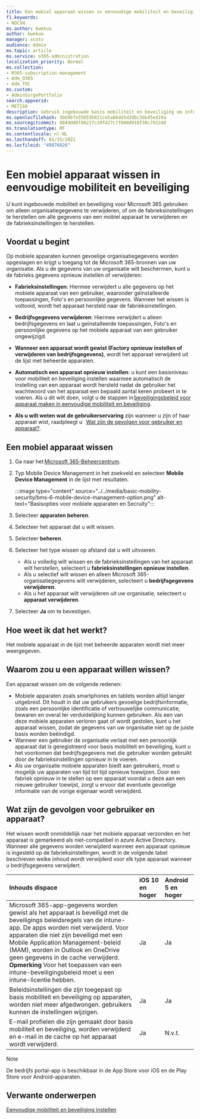 ```yaml
---
title: Een mobiel apparaat wissen in eenvoudige mobiliteit en beveiliging
f1.keywords:
- NOCSH
ms.author: kwekua
author: kwekua
manager: scotv
audience: Admin
ms.topic: article
ms.service: o365-administration
localization_priority: Normal
ms.collection:
- M365-subscription-management
- Adm_O365
- Adm_TOC
ms.custom:
- AdminSurgePortfolio
search.appverid:
- MET150
description: Gebruik ingebouwde basis mobiliteit en beveiliging om informatie van ingeschreven apparaten te verwijderen.
ms.openlocfilehash: 3bb9bfe55653b021ce5a86dd5d3dbc3de45ed19a
ms.sourcegitcommit: 8849dd6f80217c29f427c7f008d918f30c792240
ms.translationtype: MT
ms.contentlocale: nl-NL
ms.lasthandoff: 01/15/2021
ms.locfileid: "49876826"
---
```

# <a name="wipe-a-mobile-device-in-basic-mobility-and-security"></a>Een mobiel apparaat wissen in eenvoudige mobiliteit en beveiliging

U kunt ingebouwde mobiliteit en beveiliging voor Microsoft 365 gebruiken om alleen organisatiegegevens te verwijderen, of om de fabrieksinstellingen te herstellen om alle gegevens van een mobiel apparaat te verwijderen en de fabrieksinstellingen te herstellen.

## <a name="before-you-begin"></a>Voordat u begint

Op mobiele apparaten kunnen gevoelige organisatiegegevens worden opgeslagen en krijgt u toegang tot de Microsoft 365-bronnen van uw organisatie. Als u de gegevens van uw organisatie wilt beschermen, kunt u de fabrieks gegevens opnieuw instellen of verwijderen:

- **Fabrieksinstellingen**: Hiermee verwijdert u alle gegevens op het mobiele apparaat van een gebruiker, waaronder geïnstalleerde toepassingen, Foto's en persoonlijke gegevens. Wanneer het wissen is voltooid, wordt het apparaat hersteld naar de fabrieksinstellingen.

- **Bedrijfsgegevens verwijderen**: Hiermee verwijdert u alleen bedrijfsgegevens en laat u geïnstalleerde toepassingen, Foto's en persoonlijke gegevens op het mobiele apparaat van een gebruiker ongewijzigd.

- **Wanneer een apparaat wordt gewist (Factory opnieuw instellen of verwijderen van bedrijfsgegevens)**, wordt het apparaat verwijderd uit de lijst met beheerde apparaten.
    
- **Automatisch een apparaat opnieuw instellen**: u kunt een basisniveau voor mobiliteit en beveiliging instellen waarmee automatisch de instelling van een apparaat wordt hersteld nadat de gebruiker het wachtwoord van het apparaat een bepaald aantal keren probeert in te voeren. Als u dit wilt doen, volgt u de stappen in [beveiligingsbeleid voor apparaat maken in eenvoudige mobiliteit en beveiliging](create-device-security-policies.md).
    
- **Als u wilt weten wat de gebruikerservaring** zijn wanneer u zijn of haar apparaat wist, raadpleegt u   [Wat zijn de gevolgen voor gebruiker en apparaat?](#whats-the-user-and-device-impact).

## <a name="wipe-a-mobile-device"></a>Een mobiel apparaat wissen

1. Ga naar het [Microsoft 365-Beheercentrum](https://support.microsoft.com/office/758befc4-0888-4009-9f14-0d147402fd23).

2. Typ Mobile Device Management in het zoekveld en selecteer **Mobile Device Management** in de lijst met resultaten.

    :::image type="content" source="../../media/basic-mobility-security/bms-6-mobile-device-management-option.png" alt-text="Basisopties voor mobiele apparaten en Secruity":::

3. Selecteer **apparaten beheren**.

4. Selecteer het apparaat dat u wilt wissen.

5. Selecteer **beheren**.

6. Selecteer het type wissen op afstand dat u wilt uitvoeren.

    - Als u volledig wilt wissen en de fabrieksinstellingen van het apparaat wilt herstellen, selecteert u **fabrieksinstellingen opnieuw instellen**.
    - Als u selectief wilt wissen en alleen Microsoft 365-organisatiegegevens wilt verwijderen, selecteert u **bedrijfsgegevens verwijderen**.
    - Als u het apparaat wilt verwijderen uit uw organisatie, selecteert u **apparaat verwijderen**.

7. Selecteer **Ja** om te bevestigen.

## <a name="how-do-i-know-it-worked"></a>Hoe weet ik dat het werkt?

Het mobiele apparaat in de lijst met beheerde apparaten wordt niet meer weergegeven.

## <a name="why-would-you-want-to-wipe-a-device"></a>Waarom zou u een apparaat willen wissen?

Een apparaat wissen om de volgende redenen:

- Mobiele apparaten zoals smartphones en tablets worden altijd langer uitgebreid. Dit houdt in dat uw gebruikers gevoelige bedrijfsinformatie, zoals een persoonlijke identificatie of vertrouwelijke communicatie, bewaren en overal ter verduidelijking kunnen gebruiken. Als een van deze mobiele apparaten verloren gaat of wordt gestolen, kunt u het apparaat wissen, zodat de gegevens van uw organisatie niet op de juiste basis worden beëindigd.
- Wanneer een gebruiker de organisatie verlaat met een persoonlijk apparaat dat is geregistreerd voor basis mobiliteit en beveiliging, kunt u het voorkomen dat bedrijfsgegevens met die gebruiker worden gebruikt door de fabrieksinstellingen opnieuw in te voeren.
- Als uw organisatie mobiele apparaten biedt aan gebruikers, moet u mogelijk uw apparaten van tijd tot tijd opnieuw toewijzen. Door een fabriek opnieuw in te stellen op een apparaat voordat u deze aan een nieuwe gebruiker toewijst, zorgt u ervoor dat eventuele gevoelige informatie van de vorige eigenaar wordt verwijderd.

## <a name="whats-the-user-and-device-impact"></a>Wat zijn de gevolgen voor gebruiker en apparaat?

Het wissen wordt onmiddellijk naar het mobiele apparaat verzonden en het apparaat is gemarkeerd als niet-compatibel in azure Active Directory. Wanneer alle gegevens worden verwijderd wanneer een apparaat opnieuw is ingesteld op de fabrieksinstellingen, wordt in de volgende tabel beschreven welke inhoud wordt verwijderd voor elk type apparaat wanneer u bedrijfsgegevens verwijdert.

|**Inhouds dispace**|**iOS 10 en hoger**|**Android 5 en hoger**|
|:-----|:-----|:-----|
|Microsoft 365-app-gegevens worden gewist als het apparaat is beveiligd met de beveiligings beleidsregels van de intune-app. De apps worden niet verwijderd. Voor apparaten die niet zijn beveiligd met een Mobile Application Management-beleid (MAM), worden in Outlook en OneDrive geen gegevens in de cache verwijderd.<br/>**Opmerking** Voor het toepassen van een intune-beveiligingsbeleid moet u een intune-licentie hebben.|Ja|Ja|
|Beleidsinstellingen die zijn toegepast op basis mobiliteit en beveiliging op apparaten, worden niet meer afgedwongen. gebruikers kunnen de instellingen wijzigen.|Ja|Ja|
|E-mail profielen die zijn gemaakt door basis mobiliteit en beveiliging, worden verwijderd en e-mail in de cache op het apparaat wordt verwijderd.|Ja|N.v.t.|
>[!NOTE]
>De bedrijfs portal-app is beschikbaar in de App Store voor iOS en de Play Store voor Android-apparaten.

## <a name="related-topics"></a>Verwante onderwerpen

[Eenvoudige mobiliteit en beveiliging instellen](set-up.md)